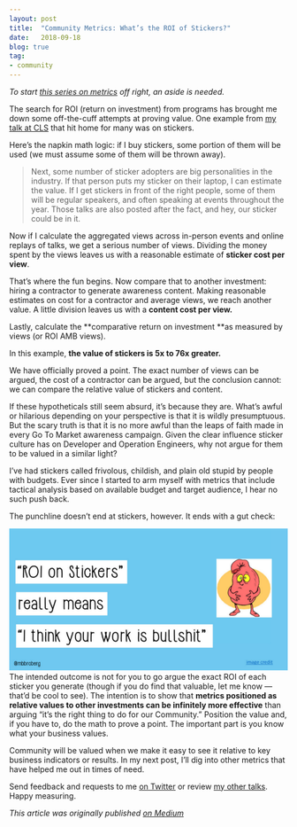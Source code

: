 ```yaml
---
layout:	post
title:	"Community Metrics: What’s the ROI of Stickers?"
date:	2018-09-18
blog: true
tag:
- community
---
```


  *To start *[*this series on metrics*](https://medium.com/@mbbroberg/the-value-of-community-metrics-4945dc752d42)* off right, an aside is needed.*

The search for ROI (return on investment) from programs has brought me down some off-the-cuff attempts at proving value. One example from [my talk at CLS](https://speakerdeck.com/mbbroberg/community-metrics-are-a-trojan-horse-for-real-relationships) that hit home for many was on stickers.

Here’s the napkin math logic: if I buy stickers, some portion of them will be used (we must assume some of them will be thrown away).


> [](https://twitter.com/glasnt/status/860879347556679680)Next, some number of sticker adopters are big personalities in the industry. If that person puts my sticker on their laptop, I can estimate the value. If I get stickers in front of the right people, some of them will be regular speakers, and often speaking at events throughout the year. Those talks are also posted after the fact, and hey, our sticker could be in it.

Now if I calculate the aggregated views across in-person events and online replays of talks, we get a serious number of views. Dividing the money spent by the views leaves us with a reasonable estimate of **sticker cost per view**.

That’s where the fun begins. Now compare that to another investment: hiring a contractor to generate awareness content. Making reasonable estimates on cost for a contractor and average views, we reach another value. A little division leaves us with a **content cost per view.**

Lastly, calculate the **comparative return on investment **as measured by views (or ROI AMB views).

In this example, **the value of stickers is 5x to 76x greater.**

We have officially proved a point. The exact number of views can be argued, the cost of a contractor can be argued, but the conclusion cannot: we can compare the relative value of stickers and content.

If these hypotheticals still seem absurd, it’s because they are. What’s awful or hilarious depending on your perspective is that it is wildly presumptuous. But the scary truth is that it is no more awful than the leaps of faith made in every Go To Market awareness campaign. Given the clear influence sticker culture has on Developer and Operation Engineers, why not argue for them to be valued in a similar light?

I’ve had stickers called frivolous, childish, and plain old stupid by people with budgets. Ever since I started to arm myself with metrics that include tactical analysis based on available budget and target audience, I hear no such push back.

The punchline doesn’t end at stickers, however. It ends with a gut check:

![](/img/1*dQRfBRwTtlJFbEcsGHJOWQ.png)The intended outcome is not for you to go argue the exact ROI of each sticker you generate (though if you do find that valuable, let me know — that’d be cool to see). The intention is to show that **metrics positioned as relative values to other investments can be infinitely more effective** than arguing “it’s the right thing to do for our Community.” Position the value and, if you have to, do the math to prove a point. The important part is you know what your business values.

Community will be valued when we make it easy to see it relative to key business indicators or results. In my next post, I’ll dig into other metrics that have helped me out in times of need.

Send feedback and requests to me [on Twitter](https://twitter.com/mbbroberg) or review [my other talks](http://mbbroberg.fun/talks). Happy measuring.

*This article was originally published [on Medium](https://medium.com/@mbbroberg)*